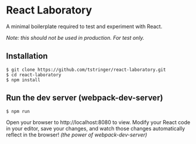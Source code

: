 # React Laboratory

A minimal boilerplate required to test and experiment with React. 

*Note: this should not be used in production. For test only.*

## Installation

```
$ git clone https://github.com/tstringer/react-laboratory.git
$ cd react-laboratory
$ npm install
```

## Run the dev server (webpack-dev-server)

```
$ npm run
```

Open your browser to http://localhost:8080 to view.  Modify your React code in your editor, save your changes, and watch those changes automatically reflect in the browser! *(the power of webpack-dev-server)*